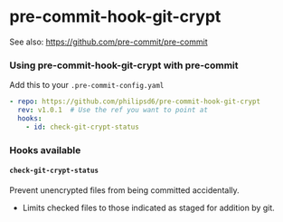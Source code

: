# pre-commit-hook-git-crypt

See also: https://github.com/pre-commit/pre-commit

### Using pre-commit-hook-git-crypt with pre-commit

Add this to your `.pre-commit-config.yaml`

```yaml
- repo: https://github.com/philipsd6/pre-commit-hook-git-crypt
  rev: v1.0.1  # Use the ref you want to point at
  hooks:
    - id: check-git-crypt-status
```
### Hooks available

#### `check-git-crypt-status`
Prevent unencrypted files from being committed accidentally.
  - Limits checked files to those indicated as staged for addition by git.
